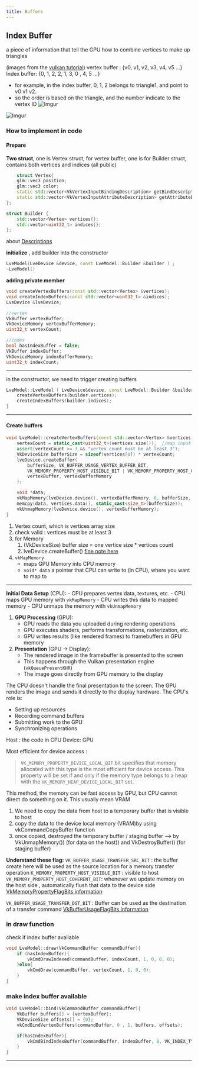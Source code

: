 ```yaml
---
title: Buffers
---
```

## Index Buffer
a piece of information that tell the GPU how to combine vertices to make up triangles

(images from the [vulkan tutorial](https://www.youtube.com/watch?v=qxuvQVtehII&list=PL8327DO66nu9qYVKLDmdLW_84-yE4auCR&index=19))
vertex buffer : {v0, v1, v2, v3, v4, v5 ...}
Index buffer: {0, 1, 2, 2, 1, 3, 0 , 4, 5 ...}
* for example,  in the index buffer, 0, 1, 2 belongs to triangle1, and point to v0 v1 v2.
* so the order is based on the triangle, and the number indicate to the vertex ID
![Imgur](https://i.imgur.com/1UMr65x.jpg)

![Imgur](https://i.imgur.com/hrHxigS.jpg)




### How to implement in code
#### Prepare

**Two struct**, one is Vertex struct, for vertex buffer, one is for Builder struct, contains both vertices and indices (all public)
```cpp
	struct Vertex{
	glm::vec3 position;
	glm::vec3 color;
	static std::vector<VkVertexInputBindingDescription> getBindDescriptions();
	static std::vector<VkVertexInputAttributeDescription> getAttributeDescriptions();
};

struct Builder {
	std::vector<Vertex> vertices{};
	std::vector<uint32_t> indices{}; 
};
```
about [Descriptions](./descriptors)

**initialize** ,  add builder into the constructor
```cpp
LveModel(LveDevice &device, const LveModel::Builder &builder ) ;
~LveModel()
```


**adding private member** 
```cpp
void createVertexBuffers(const std::vector<Vertex> &vertices);
void createIndexBuffers(const std::vector<uint32_t> &indices);
LveDevice &lveDevice;

//vertex
VkBuffer vertexBuffer;
VkDeviceMemory vertexBufferMemory;
uint32_t vertexCount;

//index
bool hasIndexBuffer = false; 
VkBuffer indexBuffer;
VkDeviceMemory indexBufferMemory;
uint32_t indexCount;
```


---
in the constructor, we need to trigger creating buffers
```cpp
LveModel::LveModel ( LveDevice&device, const LveModel::Builder &builder ) : lveDevice(device){
    createVertexBuffers(builder.vertices);
    createIndexBuffers(builder.indices);
}
```

---
#### Create buffers

```cpp
void LveModel::createVertexBuffers(const std::vector<Vertex> &vertices){
    vertexCount = static_cast<uint32_t>(vertices.size());  //map input data to uint32_t type
    assert(vertexCount >= 3 && "vertex count must be at least 3");
    VkDeviceSize bufferSize = sizeof(vertices[0]) * vertexCount;
    lveDevice.createBuffer(
        bufferSize, VK_BUFFER_USAGE_VERTEX_BUFFER_BIT,
        VK_MEMORY_PROPERTY_HOST_VISIBLE_BIT | VK_MEMORY_PROPERTY_HOST_COHERENT_BIT,
        vertexBuffer, vertexBufferMemory
    );

    void *data;
    vkMapMemory(lveDevice.device(), vertexBufferMemory, 0, bufferSize, 0, &data);
    memcpy(data, vertices.data(), static_cast<size_t>(bufferSize));
    vkUnmapMemory(lveDevice.device(), vertexBufferMemory);
}
```

1. Vertex count, which is vertices array size
2. check valid : vertices must be at least 3
3. for Memory
	1. (VkDeviceSize) buffer size = one vertice size * vertices count
	2. lveDevice.createBuffer()  [fine note here](../helplers/lveDevice_createBuffer)
4. `vkMapMemory`  
	* maps GPU Memory into CPU memory
	* `void* data` a pointer that CPU can write to  (in CPU), where you want to map to 

 

---
**Initial Data Setup** (CPU):
    - CPU prepares vertex data, textures, etc.
    - CPU maps GPU memory with `vkMapMemory`
    - CPU writes this data to mapped memory
    - CPU unmaps the memory with `vkUnmapMemory`
1. **GPU Processing** (GPU):
    - GPU reads the data you uploaded during rendering operations
    - GPU executes shaders, performs transformations, rasterization, etc.
    - GPU writes results (like rendered frames) to framebuffers in GPU memory
2. **Presentation** (GPU → Display):
    - The rendered image in the framebuffer is presented to the screen
    - This happens through the Vulkan presentation engine (`vkQueuePresentKHR`)
    - The image goes directly from GPU memory to the display

The CPU doesn't handle the final presentation to the screen. The GPU renders the image and sends it directly to the display hardware. The CPU's role is:

- Setting up resources
- Recording command buffers
- Submitting work to the GPU
- Synchronizing operations


Host : the code in CPU
Device: GPU

Most efficient for device access : 
> `VK_MEMORY_PROPERTY_DEVICE_LOCAL_BIT` bit specifies that memory allocated with this type is the most efficient for device access. This property will be set if and only if the memory type belongs to a heap with the `VK_MEMORY_HEAP_DEVICE_LOCAL_BIT` set.

This method, the memory can be fast access by GPU, but CPU cannot direct do something on it. This usually mean VRAM
1. We need to copy the data from host to a temporary buffer that is visible to host
2. copy the data to the device local memory (VRAM)by using vkCommandCopyBuffer function
3. once copied, destroyed the temporary buffer / staging buffer  --> by VkUnmapMemory()) (for data on the host)) and VkDestroyBuffer() (for staging buffer)

**Understand these flag:**
`VK_BUFFER_USAGE_TRANSFER_SRC_BIT` : the buffer create here will be used as the source location for a memory transfer operation
`K_MEMORY_PROPERTY_HOST_VISIBLE_BIT` : visible to host
`VK_MEMORY_PROPERTY_HOST_COHERENT_BIT`: whenever we update memory on the host side , automatically flush that data to the device side
[VkMemoryPropertyFlagBits information](https://registry.khronos.org/vulkan/specs/latest/man/html/VkMemoryPropertyFlagBits.html)


`VK_BUFFER_USAGE_TRANSFER_DST_BIT` : Buffer can be used as the destination of a transfer command
[VkBufferUsageFlagBits information](https://registry.khronos.org/vulkan/specs/latest/man/html/VkBufferUsageFlagBits.html)

### in draw function

check if index buffer available
```cpp
void LveModel::draw(VkCommandBuffer commandBuffer){
    if (hasIndexBuffer){
        vkCmdDrawIndexed(commandBuffer, indexCount, 1, 0, 0, 0);
    }else{
        vkCmdDraw(commandBuffer, vertexCount, 1, 0, 0);
    }
}
```


### make index buffer available

```cpp
void LveModel::bind(VkCommandBuffer commandBuffer){
    VkBuffer buffers[] = {vertexBuffer};
    VkDeviceSize offsets[] = {0};
    vkCmdBindVertexBuffers(commandBuffer, 0 , 1, buffers, offsets);

    if(hasIndexBuffer){
        vkCmdBindIndexBuffer(commandBuffer, indexBuffer, 0, VK_INDEX_TYPE_UINT32);
    }
}
```




---
